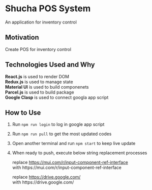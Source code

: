 # Shucha POS System
An application for inventory control

## Motivation
Create POS for inventory control

## Technologies Used and Why
**React.js** is used to render DOM  
**Redux.js** is used to manage state  
**Material UI** is used to build componenets  
**Parcel.js** is used to build package  
**Google Clasp** is used to connect googla app script

## How to Use
1. Run ```npm run login``` to log in google app script
2. Run ```npm run pull``` to get the most updated codes
3. Open another terminal and run ```npm start``` to keep live update
4. When ready to push, execute below string replacement processes

    replace https://mui.com/r/input-component-ref-interface  
    with https:\/\/mui.com\/r\/input-component-ref-interface

    replace https://drive.google.com/  
    with https:\/\/drive.google.com\/
